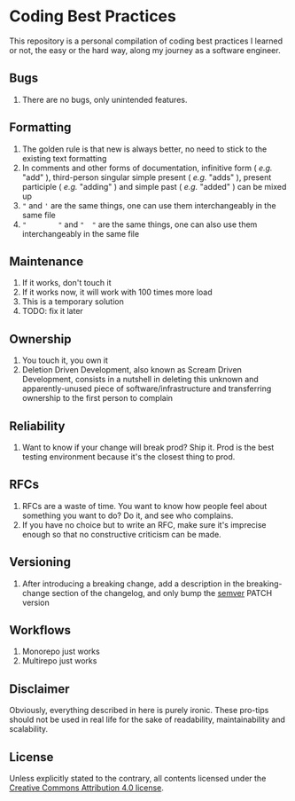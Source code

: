 # Coding Best Practices

This repository is a personal compilation of coding best practices I learned or not, the easy or the hard way, along my journey as a software engineer.

## Bugs

1. There are no bugs, only unintended features.

## Formatting

1. The golden rule is that new is always better, no need to stick to the existing text formatting
1. In comments and other forms of documentation, infinitive form ( _e.g._ "add" ), third-person singular simple present ( _e.g._ "adds" ), present participle ( _e.g._ "adding" ) and simple past ( _e.g._ "added" ) can be mixed up
1. `"` and `'` are the same things, one can use them interchangeably in the same file
1. `"        "` and `"	"` are the same things, one can also use them interchangeably in the same file

## Maintenance

1. If it works, don't touch it
1. If it works now, it will work with 100 times more load
1. This is a temporary solution
1. TODO: fix it later

## Ownership

1. You touch it, you own it
1. Deletion Driven Development, also known as Scream Driven Development, consists in a nutshell in deleting this unknown and apparently-unused piece of software/infrastructure and transferring ownership to the first person to complain

## Reliability

1. Want to know if your change will break prod? Ship it. Prod is the best testing environment because it's the closest thing to prod.

## RFCs

1. RFCs are a waste of time. You want to know how people feel about something you want to do? Do it, and see who complains.
1. If you have no choice but to write an RFC, make sure it's imprecise enough so that no constructive criticism can be made.

## Versioning

1. After introducing a breaking change, add a description in the breaking-change section of the changelog, and only bump the [semver](https://semver.org/) PATCH version

## Workflows

1. Monorepo just works
1. Multirepo just works

## Disclaimer

Obviously, everything described in here is purely ironic. These pro-tips should not be used in real life for the sake of readability, maintainability and scalability.

## License

Unless explicitly stated to the contrary, all contents licensed under the [Creative Commons Attribution 4.0 license](https://creativecommons.org/licenses/by/4.0/).
